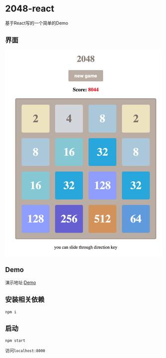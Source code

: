 # 2048-react

基于React写的一个简单的Demo

## 界面

![Game](https://github.com/PencilCl/readme-images/blob/master/2048-react/game.png)

## Demo

演示地址:[Demo](https://pencilcl.github.io/2048-react/)

## 安装相关依赖

```
npm i
```

## 启动

```
npm start
```

访问`localhost:8000`